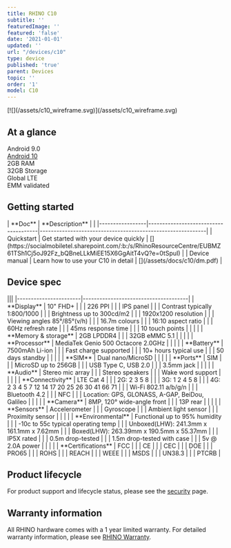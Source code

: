 ```yaml
---
title: RHINO C10
subtitle: ''
featuredImage: ''
featured: 'false'
date: '2021-01-01'
updated: ''
url: "/devices/c10"
type: device
published: 'true'
parent: Devices
topic: ''
order: '1'
model: C10
---
```


<div class="device-wireframe-wrapper">
<div class="device-wireframe" markdown="1">
[![](/assets/c10_wireframe.svg)](/assets/c10_wireframe.svg)
</div>
</div>

<div class="device-intro">
  <h2>At a glance</h2>
  <div id="glance_grid">
    <div class="glance-item">
      <div class="glance-icon">
        <i class="fas fa-rocket-launch"></i>
      </div>
      <div class="glance-text">
        Android 9.0
      </div>
    </div>
    <div class="glance-item">
      <div class="glance-icon">
        <i class="fas fa-arrow-alt-up"></i>
      </div>
      <div class="glance-text">
        <a href="/security/releases/c10/c10-001_20210617">Android 10</a>
      </div>
    </div>
    <div class="glance-item">
      <div class="glance-icon">
        <i class="fas fa-memory"></i>
      </div>
      <div class="glance-text">
        2GB RAM
      </div>
    </div>
    <div class="glance-item">
      <div class="glance-icon">
        <i class="fas fa-hdd"></i>
      </div>
      <div class="glance-text">
        32GB Storage
      </div>
    </div>
    <div class="glance-item">
      <div class="glance-icon">
        <i class="fas fa-signal"></i>
      </div>
      <div class="glance-text">
        Global LTE
      </div>
    </div>
    <div class="glance-item">
      <div class="glance-icon">
        <i class="fas fa-badge-check"></i>
      </div>
      <div class="glance-text">
        EMM validated
      </div>
    </div>
  </div>
</div>

## Getting started

<div id="support_table" markdown="1">
| **Doc**         | **Description**                      | <i class="fa fa-cloud"></i>                                |
|-----------------|--------------------------------------|------------------------------------------------------------|
| Quickstart      | Get started with your device quickly | [<i class="fas fa-download"></i>](https://socialmobiletel.sharepoint.com/:b:/s/RhinoResourceCentre/EUBMZ61TSh1Cj5oJ92Fz_bQBneLLkMiEE15X6GgAitT4vQ?e=0tSpuI) |
| Device manual   | Learn how to use your C10 in detail  | [<i class="fas fa-download"></i>](/assets/docs/c10/dm.pdf) |
</div>

## Device spec

<div id="support_table" class="table-headless table-spec" markdown="1">
|||
|-----------------------|--------------------------------------|
| **Display**           | 10" FHD+                             |
|                       | 226 PPI                              |
|                       | IPS panel                            |
|                       | Contrast typically 1:800/1000        |
|                       | Brightness up to 300cd/m2            |
|                       | 1920x1200 resolution                 |
|                       | Viewing angles 85°/85°(v/h)          |
|                       | 16.7m colours                        |
|                       | 16:10 aspect ratio                   |
|                       | 60Hz refresh rate                    |
|                       | 45ms response time                   |
|                       | 10 touch points                      |
|                       |                                      |
| **Memory & storage**  | 2GB LPDDR4                           |
|                       | 32GB eMMC 5.1                        |
|                       |                                      |
| **Processor**         | MediaTek Genio 500 Octacore 2.0GHz        |
|                       |                                      |
| **Battery**           | 7500mAh Li-ion                       |
|                       | Fast charge supported                |
|                       | 10+ hours typical use                |
|                       | 50 days standby                      |
|                       |                                      |
| **SIM**               | Dual nano/MicroSD                    |
|                       |                                      |
| **Ports**             | SIM                                  |
|                       | MicroSD up to 256GB                  |
|                       | USB Type C, USB 2.0                  |
|                       | 3.5mm jack                           |
|                       |                                      |
| **Audio**             | Stereo mic array                     |
|                       | Stereo speakers                      |
|                       | Wake word support                    |
|                       |                                      |
| **Connectivity**      | LTE Cat 4                            |
|                       | 2G: 2 3 5 8                          |
|                       | 3G: 1 2 4 5 8                        |
|                       | 4G: 2 3 4 5 7 12 14 17 20 25 26 30 41 66 71 |
|                       | Wi-Fi 802.11 a/b/g/n                  |
|                       | Bluetooth 4.2                        |
|                       | NFC                                  |
|                       | Location: GPS, GLONASS, A-GAP, BeiDou, Galileo |
|                       |                                      |
| **Camera**            | 8MP, 120° wide-angle front           |
|                       | 13P rear                             |
|                       |                                      |
| **Sensors**           | Accelerometer                        |
|                       | Gyroscope                            |
|                       | Ambient light sensor                 |
|                       | Proximity sensor                     |
|                       |                                      |
| **Environmental**     | Functional up to 95% humidity        |
|                       | -10c to 55c typical operating temp   |
|                       | Unboxed(LHW): 241.3mm x 161.1mm x 7.62mm  |
|                       | Boxed(LHW): 263.39mm x 190.5mm x 55.37mm   |
|                       | IP5X rated                           |
|                       | 0.5m drop-tested                     |
|                       | 1.5m drop-tested with case           |
|                       | 5v @ 2.0A power                      |
|                       |                                      |
| **Certifications**    | FCC                                  |
|                       | CE                                   |
|                       | CEC                                  |
|                       | DOE                                  |
|                       | PRO65                                |   
|                       | ROHS                                 |
|                       | REACH                                |
|                       | WEEE                                 |
|                       | MSDS                                 |
|                       | UN38.3                               |
|                       | PTCRB                                |
</div>

## Product lifecycle

For product support and lifecycle status, please see the [security](/security) page.

## Warranty information

All RHINO hardware comes with a 1 year limited warranty. For detailed warranty information, please see [RHINO Warranty](/support/warranty).
